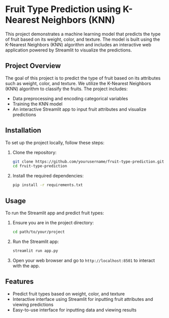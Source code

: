 # Fruit Type Prediction using K-Nearest Neighbors (KNN)

This project demonstrates a machine learning model that predicts the type of fruit based on its weight, color, and texture. The model is built using the K-Nearest Neighbors (KNN) algorithm and includes an interactive web application powered by Streamlit to visualize the predictions.

## Project Overview
The goal of this project is to predict the type of fruit based on its attributes such as weight, color, and texture. We utilize the K-Nearest Neighbors (KNN) algorithm to classify the fruits. The project includes:

- Data preprocessing and encoding categorical variables
- Training the KNN model
- An interactive Streamlit app to input fruit attributes and visualize predictions

## Installation
To set up the project locally, follow these steps:

1. Clone the repository:
    ```sh
    git clone https://github.com/yourusername/fruit-type-prediction.git
    cd fruit-type-prediction
    ```

2. Install the required dependencies:
    ```sh
    pip install -r requirements.txt
    ```

## Usage
To run the Streamlit app and predict fruit types:

1. Ensure you are in the project directory:
    ```sh
    cd path/to/your/project
    ```

2. Run the Streamlit app:
    ```sh
    streamlit run app.py
    ```

3. Open your web browser and go to `http://localhost:8501` to interact with the app.

## Features
- Predict fruit types based on weight, color, and texture
- Interactive interface using Streamlit for inputting fruit attributes and viewing predictions
- Easy-to-use interface for inputting data and viewing results
